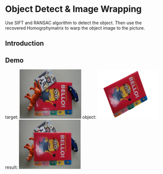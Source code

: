 # Object Detect & Image Wrapping
Use SIFT and RANSAC algorithm to detect the object. Then use the recovered Homogrphymatrix to warp the object image to the picture. 

## Introduction

## Demo
target:
<img src="target.bmp" width=200 height=160/>
object:
<img src="object.bmp" width=200 height=160/>
result:
<img src="result.jpg" width=200 height=160/>
